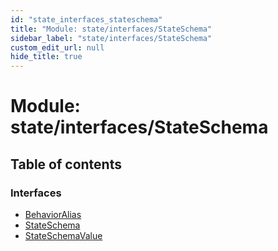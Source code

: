 ```yaml
---
id: "state_interfaces_stateschema"
title: "Module: state/interfaces/StateSchema"
sidebar_label: "state/interfaces/StateSchema"
custom_edit_url: null
hide_title: true
---
```


# Module: state/interfaces/StateSchema

## Table of contents

### Interfaces

- [BehaviorAlias](../interfaces/state_interfaces_stateschema.behavioralias.md)
- [StateSchema](../interfaces/state_interfaces_stateschema.stateschema.md)
- [StateSchemaValue](../interfaces/state_interfaces_stateschema.stateschemavalue.md)

